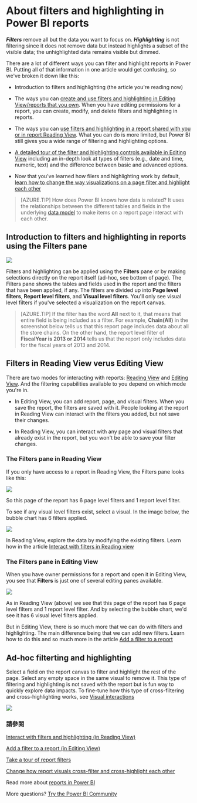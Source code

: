 <properties
   pageTitle="About filters and highlighting in Power BI reports"
   description="About filters and highlighting in Power BI reports"
   services="powerbi"
   documentationCenter=""
   authors="mihart"
   manager="mblythe"
   backup=""
   editor=""
   tags=""
   qualityFocus="monitoring"
   qualityDate=""/>

<tags
   ms.service="powerbi"
   ms.devlang="NA"
   ms.topic="article"
   ms.tgt_pltfrm="NA"
   ms.workload="powerbi"
   ms.date="10/24/2016"
   ms.author="mihart"/>
# <a name="about-filters-and-highlighting-in-power-bi-reports"></a>About filters and highlighting in Power BI reports

<bpt id="p1">***</bpt>Filters<ept id="p1">***</ept> remove all but the data you want to focus on.  <bpt id="p1">***</bpt>Highlighting<ept id="p1">***</ept> is not filtering since it does not remove data but instead highlights a subset of the visible data; the unhighlighted data remains visible but dimmed.

There are a lot of different ways you can filter and highlight reports in Power BI. Putting all of that information in one article would get confusing, so we've broken it down like this:

-   Introduction to filters and highlighting (the article you're reading now)

-   The ways you can <bpt id="p1">[</bpt>create and use filters and highlighting in Editing View/reports that you own<ept id="p1">](powerbi-service-add-a-filter-to-a-report.md)</ept>. When you have editing permissions for a report, you can create, modify, and delete filters and highlighting in reports.

-   The ways you can <bpt id="p1">[</bpt>use filters and highlighting in a report shared with you or in report Reading View<ept id="p1">](powerbi-service-interact-with-a-report-in-reading-view.md)</ept>. What you can do is more limited, but Power BI still gives you a wide range of filtering and highlighting options.  

-   <bpt id="p1">[</bpt>A detailed tour of the filter and highlighting controls available in Editing View<ept id="p1">](powerbi-service-how-to-use-a-report-filter.md)</ept> including an in-depth look at types of filters (e.g., date and time, numeric, text) and the difference between basic and advanced options.

-   Now that you've learned how filers and highlighting work by default, <bpt id="p1">[</bpt>learn how to change the way visualizations on a page filter and highlight each other<ept id="p1">](powerbi-service-visual-interactions.md)</ept>


>[AZURE.TIP] How does Power BI knows how data is related?  It uses the relationships between the different tables and fields in the underlying <bpt id="p1">[</bpt>data model<ept id="p1">](https://support.office.com/article/Create-a-Data-Model-in-Excel-87e7a54c-87dc-488e-9410-5c75dbcb0f7b?ui=en-US&amp;rs=en-US&amp;ad=US)</ept> to make items on a report page interact with each other.


##  <a name="introduction-to-filters-and-highlighting-in-reports-using-the-filters-pane"></a>Introduction to filters and highlighting in reports using the Filters pane


![](media/powerbi-service-about-filters-and-highlighting-in-reports/power-bi-add-filter-reading-view.png)

Filters and highlighting can be applied using the <bpt id="p1">**</bpt>Filters<ept id="p1">**</ept> pane or by making selections directly on the report itself (ad-hoc, see bottom of page). The Filters pane shows the tables and fields used in the report and the filters that have been applied, if any. The filters are divided up into <bpt id="p1">**</bpt>Page level filters<ept id="p1">**</ept>, <bpt id="p2">**</bpt>Report level filters<ept id="p2">**</ept>, and <bpt id="p3">**</bpt>Visual level filters<ept id="p3">**</ept>.  You'll only see visual level filters if you've selected a visualization on the report canvas.

>[AZURE.TIP]   If the filter has the word <bpt id="p1">**</bpt>All<ept id="p1">**</ept> next to it, that means that entire field is being included as a filter.  For example, <bpt id="p1">**</bpt>Chain(All)<ept id="p1">**</ept> in the screenshot below tells us that this report page includes data about all the store chains.  On the other hand, the report level filter of <bpt id="p1">**</bpt>FiscalYear is 2013 or 2014<ept id="p1">**</ept> tells us that the report only includes data for the fiscal years of 2013 and 2014.


##  <a name="filters-in-reading-view-verus-editing-view"></a>Filters in Reading View verus Editing View

There are two modes for interacting with reports: <bpt id="p1">[</bpt>Reading View<ept id="p1">](powerbi-service-interact-with-a-report-in-reading-view.md)</ept> and <bpt id="p2">[</bpt>Editing View<ept id="p2">](powerbi-service-interact-with-a-report-in-editing-view.md)</ept>.  And the filtering capabilities available to you depend on which mode you're in.

-   In Editing View, you can add report, page, and visual filters. When you save the report, the filters are saved with it. People looking at the report in Reading View can interact with the filters you added, but not save their changes.

-   In Reading View, you can interact with any page and visual filters that already exist in the report, but you won't be able to save your filter changes.


### <a name="the-filters-pane-in-reading-view"></a>The Filters pane in Reading View

If you only have access to a report in Reading View, the Filters pane looks like this:



![](media/powerbi-service-about-filters-and-highlighting-in-reports/power-bi-filter-reading-view.png)

So this page of the report has 6 page level filters and 1 report level filter.

To see if any visual level filters exist, select a visual. In the image below, the bubble chart has 6 filters applied.

![](media/powerbi-service-about-filters-and-highlighting-in-reports/power-bi-filter-visual-level.png)

In Reading View, explore the data by modifying the existing filters. Learn how in the article <bpt id="p1">[</bpt>Interact with filters in Reading view<ept id="p1">](powerbi-service-interact-with-a-report-in-reading-view.md)</ept>

### <a name="the-filters-pane-in-editing-view"></a>The Filters pane in Editing View

When you have owner permissions for a report and open it in Editing View, you see that <bpt id="p1">**</bpt>Filters<ept id="p1">**</ept> is just one of several editing panes available.

![](media/powerbi-service-about-filters-and-highlighting-in-reports/power-bi-add-filter-editing-view.png)

As in Reading View (above) we see that this page of the report has 6 page level filters and 1 report level filter. And by selecting the bubble chart, we'd see it has 6 visual level filters applied.

But in Editing View, there is so much more that we can do with filters and highlighting. The main difference being that we can add new filters. Learn how to do this and so much more in the article <bpt id="p1">[</bpt>Add a filter to a report<ept id="p1">](powerbi-service-add-a-filter-to-a-report.md)</ept>

##  <a name="ad-hoc-filterting-and-highlighting"></a>Ad-hoc filterting and highlighting
Select a field on the report canvas to filter and highlight the rest of the page. Select any empty space in the same visual to remove it. This type of filtering and highlighting is not saved with the report but is fun way to quickly explore data impacts. To fine-tune how this type of cross-filtering and cross-highlighting works, see <bpt id="p1">[</bpt>Visual interactions<ept id="p1">](powerbi-service-visual-interactions.md)</ept>

![](media/powerbi-service-about-filters-and-highlighting-in-reports/power-bi-adhoc-filter.gif)

### <a name="see-also"></a>請參閱

<bpt id="p1">[</bpt>Interact with filters and highlighting (in Reading View)<ept id="p1">](powerbi-service-interact-with-a-report-in-reading-view.md)</ept>

<bpt id="p1">[</bpt>Add a filter to a report (in Editing View)<ept id="p1">](powerbi-service-add-a-filter-to-a-report.md)</ept>

<bpt id="p1">[</bpt>Take a tour of report filters<ept id="p1">](powerbi-service-how-to-use-a-report-filter.md)</ept>

<bpt id="p1">[</bpt>Change how report visuals cross-filter and cross-highlight each other<ept id="p1">](powerbi-service-visual-interactions.md)</ept>

Read more about <bpt id="p1">[</bpt>reports in Power BI<ept id="p1">](powerbi-service-reports.md)</ept>

More questions? <bpt id="p1">[</bpt>Try the Power BI Community<ept id="p1">](http://community.powerbi.com/)</ept>
